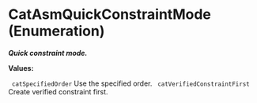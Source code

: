 # CatAsmQuickConstraintMode (Enumeration)

**_Quick constraint mode._**

**Values:**

` catSpecifiedOrder`      Use the specified order.
` catVerifiedConstraintFirst`      Create verified constraint first.